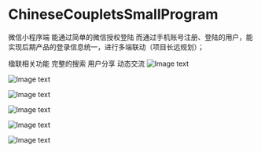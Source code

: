 # ChineseCoupletsSmallProgram
微信小程序端
能通过简单的微信授权登陆
而通过手机账号注册、登陆的用户，能实现后期产品的登录信息统一，进行多端联动（项目长远规划）；

楹联相关功能
完整的搜索
用户分享
动态交流
![Image text](https://github.com/SnowFoam1/ChineseCoupletsSmallProgram/blob/master/img_folder/useCase.jpg)

![Image text](https://github.com/SnowFoam1/ChineseCoupletsSmallProgram/blob/master/img_folder/homePage.jpg)

![Image text](https://github.com/SnowFoam1/ChineseCoupletsSmallProgram/blob/master/img_folder/release.jpg)

![Image text](https://github.com/SnowFoam1/ChineseCoupletsSmallProgram/blob/master/img_folder/post.jpg)

![Image text](https://github.com/SnowFoam1/ChineseCoupletsSmallProgram/blob/master/img_folder/postDetail.jpg)

![Image text](https://github.com/SnowFoam1/ChineseCoupletsSmallProgram/blob/master/img_folder/me.jpg)
